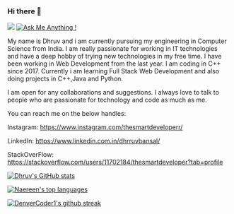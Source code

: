 ### Hi there 👋

<!--
**thesmartdeveloperr/thesmartdeveloperr** is a ✨ _special_ ✨ repository because its `README.md` (this file) appears on your GitHub profile.

Here are some ideas to get you started:

- 🔭 I’m currently working on ...
- 🌱 I’m currently learning ...
- 👯 I’m looking to collaborate on ...
- 🤔 I’m looking for help with ...
- 💬 Ask me about ...
- 📫 How to reach me: ...
- 😄 Pronouns: ...
- ⚡ Fun fact: ...
-->
![](https://komarev.com/ghpvc/?username=thesmartdeveloperr)
[![Ask Me Anything !](https://img.shields.io/badge/Ask%20me-anything-1abc9c.svg)](https://GitHub.com/Naereen/ama)

My name is Dhruv and i am currently pursuing my engineering in Computer Science from India. I am really passionate for working in IT technologies and have a deep hobby of trying new technologies in my free time.
I have been working in Web Development from the last year. I am coding in C++ since 2017.
Currently i am learning Full Stack Web Development and also doing projects in C++,Java and Python.

I am open for any collaborations and suggestions. I always love to talk to people who are passionate for technology and code as much as me.

You can reach me on the below handles:

Instagram: https://www.instagram.com/thesmartdeveloperr/

LinkedIn: https://www.linkedin.com.in/dhrruvbansal/

StackOverFlow: https://stackoverflow.com/users/11702184/thesmartdeveloper?tab=profile

[![Dhruv's GitHub stats](https://github-readme-stats.vercel.app/api?username=thesmartdeveloperr)](https://github.com/anuraghazra/github-readme-stats)

[![Naereen's top languages](https://github-readme-stats.vercel.app/api/top-langs/?username=thesmartdeveloperr)](https://github.com/anuraghazra/github-readme-stats)

[![DenverCoder1's github streak](https://github-readme-streak-stats.herokuapp.com/?user=thesmartdeveloperr)](https://github.com/DenverCoder1/github-readme-streak-stats)

